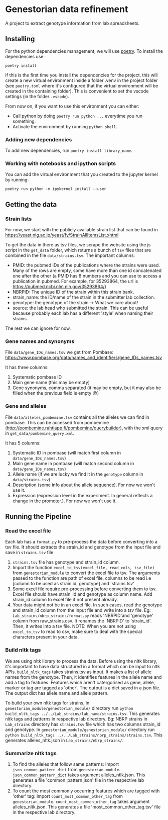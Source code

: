 # Genestorian data refinement

A project to extract genotype information from lab spreadsheets.

## Installing

For the python dependencies management, we will use [poetry](https://python-poetry.org/). To install the dependencies use:

```
poetry install
```

If this is the first time you install the dependencies for the project, this will create a new virtual environment inside a folder .venv in the project folder (see `poetry.toml` where it's configured that the virtual environment will be created in the containing folder). This is convenient to set the vscode settings (in the folder `.vscode`).

From now on, if you want to use this environment you can either:

* Call python by doing `poetry run python ...` everytime you run something.
* Activate the environment by running `python shell`.

### Adding new dependencies

To add new dependencies, run `poetry install library_name`.

### Working with notebooks and ipython scripts

You can add the virtual environment that you created to the jupyter kernel by running:

```
poetry run python -m ipykernel install --user
```

## Getting the data

### Strain lists

For now, we start with the publicly available strain list that can be found in https://yeast.nig.ac.jp/yeast/fy/StrainAllItemsList.xhtml

To get the data in there as tsv files, we scrape the website using the js script in the `get_data` folder, which returns a bunch of `tsv` files that are combined in the file `data/strains.tsv`. The important columns:

* PMID: the pubmed IDs of the publications where the strains were used. Many of the rows are empty, some have more than one id concatenated one after the other (a PMID has 8 numbers and you can use to access a publication in pubmed. For example, for 35293864, the url is https://pubmed.ncbi.nlm.nih.gov/35293864/)
* NBRPID: The unique ID of the strain within this strain bank.
* strain_name: the ID/name of the strain in the submitter lab collection.
* genotype: the genotype of the strain -> What we care about!
* source: the lab head who submitted the strain. This can be useful because probably each lab has a different 'style' when naming their strains.

The rest we can ignore for now.

### Gene names and synonyms

File `data/gene_IDs_names.tsv` we get from Pombase: https://www.pombase.org/data/names_and_identifiers/gene_IDs_names.tsv

It has three columns:

1. Systematic pombase ID
2. Main gene name (this may be empty)
3. Gene synonyms, comma separated (it may be empty, but it may also be filled when the previous field is empty 😮)

### Gene and alleles

File `data/alleles_pombemine.tsv` contains all the alleles we can find in pombase. This can be accessed from pombemine (http://pombemine.rahtiapp.fi/pombemine/querybuilder), with the xml query in `get_data/pombemine_query.xml`.

It has 5 columns:

1. Systematic ID in pombase (will match first column in `data/gene_IDs_names.tsv`)
2. Main gene name in pombase (will match second column in `data/gene_IDs_names.tsv`)
3. Allele name (if we are lucky we find it in the `genotype` column in `data/strains.tsv`)
4. Description (some info about the allele sequence). For now we won't use it.
5. Expression (expression level in the experiment. In general reflects a change in the promoter.). For now we won't use it.

## Running the Pipeline

### Read the excel file

Each lab has a `format.py` to pre-process the data before converting into a tsv file. It should extracts the strain_id and genotype from the input file and save in `strains.tsv` file

1. `strains.tsv` file has genotype and strain_id column.
2. Import the function `excel_to_tsv(excel_file, read_cols, tsv_file)` from `genestorian_module` to convert the excel file to tsv. The arguments passed to the function are path of excel file, columns to be read i.e [column to be used as strain id, genotype] and 'strains.tsv'
3. Some excel file require pre-processing before converting them to tsv. Excel file should have strain_id and genotype as column name. Add strain_id column to excel file if not present already.
4. Your data might not be in an excel file. In such cases, read the genotype and strain_id column from the input file and write into a tsv file. 
Eg: `Lab_strains/nbrp_strains/format.py` reads 'NBRPID'and 'genotype' column from raw_strains.csv. It renames the 'NBRPID' to 'strain_id'. Then, it writes into a tsv file.
NOTE: When you are not using `excel_to_tsv` to read to csv, make sure to deal with the special characters present in your data.

### Build nltk tags
We are using nltk library to process tha data. Before using the nltk library, it's important to have data structured in a format which can be input to nltk APIs. 
`build_nltk_tags` takes strains.tsv as input. It makes a list of allele names from the genotype. Then, it identifies features in the allele name and add a tag to features. Features which aren't catergorised as gene, allele, marker or tag are tagged as 'other'. The output is a dict saved in a json file. The output dict has allele name and allele pattern.

To build your own nltk tags for strains, in `genestorian_module/genestorian_module/` directory run `python build_nltk_tags ../../Lab_strains/lab_name/strains.tsv`. This generates nltk tags and patterns in respective lab directory.
Eg:
NBRP strains in `Lab_strains` directory has `strains.tsv` file which has two columns strain_id and genotype. 
In `genestorian_module/genestorian_module/` directory run `python build_nltk_tags ../../Lab_strains/nbrp_strains/strains.tsv`. 
This generates alleles_nltk.json in `Lab_strains/nbrp_strains/`. 

### Summarize nltk tags
1. To find the alleles that follow same patterns:
Import `json_common_pattern_dict` from `genestorian_module`. `json_common_pattern_dict` takes argument alleles_ntlk.json. This generates a file 'common_pattern.json' file in the respective lab directory. 
2. To count the most commonly occurring features which are tagged with 'other' tag:
Import `count_most_common_other_tag` from `genestorian_module`. `count_most_common_other_tag` takes argument alleles_nltk.json. This generates a file 'most_common_other_tag.tsv' file in the respective lab directory. 
 





